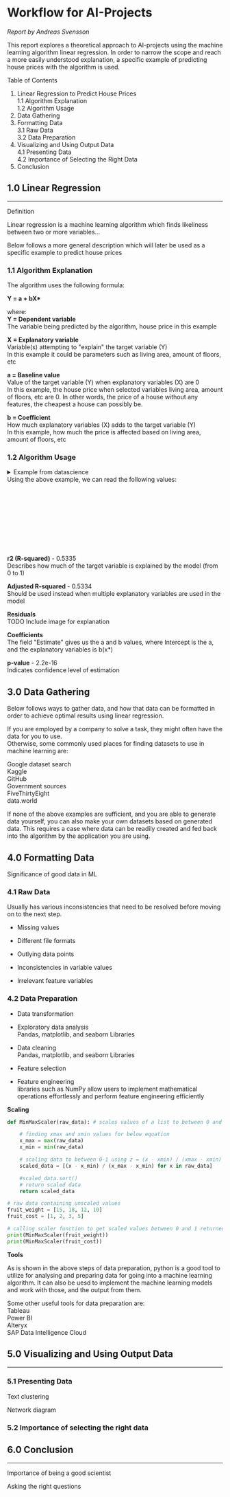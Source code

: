 # **Workflow for AI-Projects** 

*Report by Andreas Svensson*

This report explores a theoretical approach to AI-projects using the machine learning algorithm linear regression. In order to narrow the scope and reach a more easily understood explanation, a specific example of predicting house prices with the algorithm is used.

Table of Contents

1. Linear Regression to Predict House Prices  
    1.1  Algorithm Explanation  
    1.2  Algorithm Usage
2. Data Gathering 
3. Formatting Data  
    3.1 Raw Data  
    3.2 Data Preparation  
4. Visualizing and Using Output Data  
    4.1 Presenting Data  
    4.2 Importance of Selecting the Right Data  
5. Conclusion  

## **1.0 Linear Regression**
---
Definition 

Linear regression is a machine learning algorithm which finds likeliness between two or more variables... 

Below follows a more general description which will later be used as a specific example to predict house prices 

### **1.1 Algorithm Explanation** 
The algorithm uses the following formula:  

**Y = a + bX\***

where:  
**Y = Dependent variable**  
The variable being predicted by the algorithm, house price in this example  

**X = Explanatory variable**  
Variable(s) attempting to "explain" the target variable (Y)  
In this example it could be parameters such as living area, amount of floors, etc  

**a = Baseline value**  
Value of the target variable (Y) when explanatory variables (X) are 0  
In this example, the house price when selected variables living area, amount of floors, etc are 0. In other words, the price of a house without any features, the cheapest a house can possibly be.  

**b = Coefficient**  
How much explanatory variables (X) adds to the target variable (Y)  
In this example, how much the price is affected based on living area, amount of floors, etc


### **1.2 Algorithm Usage** 


<details>
  <summary>Example from datascience</summary>
  
```py
**IN**:
model3 = lm(price ~ sqft_living + floors + yr_built, data = data)
summary(model3)**OUT**:
Call:
lm(formula = price ~ sqft_living + floors + yr_built, data = data)Residuals:
     Min       1Q   Median       3Q      Max 
-1669759  -134816   -16331   102089  4092350Coefficients:
              Estimate Std. Error t value Pr(>|t|)    
(Intercept)  5.595e+06  1.304e+05   42.92   <2e-16 ***
sqft_living  2.948e+02  2.018e+00  146.10   <2e-16 ***
floors       7.517e+04  3.731e+03   20.15   <2e-16 ***
yr_built    -2.933e+03  6.767e+01  -43.35   <2e-16 ***
---
Signif. codes:  0 ‘***’ 0.001 ‘**’ 0.01 ‘*’ 0.05 ‘.’ 0.1 ‘ ’ 1Residual standard error: 250800 on 21609 degrees of freedom
Multiple R-squared:  0.5335, Adjusted R-squared:  0.5334 
F-statistic:  8237 on 3 and 21609 DF,  p-value: < 2.2e-16
```
</details>
Using the above example, we can read the following values: 
<br/><br/><br/><br/>
<br/><br/><br/><br/>

<br/><br/>
**r2 (R-squared)** - 0.5335  
Describes how much of the target variable is explained by the model (from 0 to 1) 

**Adjusted R-squared** - 0.5334  
Should be used instead when multiple explanatory variables are used in the model 

**Residuals**  
TODO Include image for explanation 

**Coefficients**  
The field "Estimate" gives us the a and b values, where Intercept is the a, and the explanatory variables is b(x*) 

**p-value** - 2.2e-16  
Indicates confidence level of estimation


## **3.0 Data Gathering** 

Below follows ways to gather data, and how that data can be formatted in order to achieve optimal results using linear regression. 

If you are employed by a company to solve a task, they might often have the data for you to use.  
Otherwise, some commonly used places for finding datasets to use in machine learning are: 

Google dataset search  
Kaggle  
GitHub  
Government sources  
FiveThirtyEight  
data.world  

If none of the above examples are sufficient, and you are able to generate data yourself, you can also make your own datasets based on generated data. This requires a case where data can be readily created and fed back into the algorithm by the application you are using.

## **4.0 Formatting Data**

Significance of good data in ML 

### 4.1 Raw Data 

Usually has various inconsistencies that need to be resolved before moving on to the next step.

- Missing values 

- Different file formats 

- Outlying data points 

- Inconsistencies in variable values 

- Irrelevant feature variables 

### 4.2 Data Preparation 

- Data transformation 

- Exploratory data analysis  
    Pandas, matplotlib, and seaborn Libraries  

- Data cleaning  
    Pandas, matplotlib, and seaborn Libraries  

- Feature selection  

- Feature engineering  
    libraries such as NumPy allow users to implement mathematical operations effortlessly and perform feature engineering efficiently  

**Scaling** 

```py
def MinMaxScaler(raw_data): # scales values of a list to between 0 and 1

    # finding xmax and xmin values for below equation
    x_max = max(raw_data)
    x_min = min(raw_data)

    # scaling data to between 0-1 using z = (x - xmin) / (xmax - xmin)
    scaled_data = [(x - x_min) / (x_max - x_min) for x in raw_data]

    #scaled_data.sort()
    # return scaled data
    return scaled_data

# raw data containing unscaled values
fruit_weight = [15, 18, 12, 10]
fruit_cost = [1, 2, 3, 5]

# calling scaler function to get scaled values between 0 and 1 returned
print(MinMaxScaler(fruit_weight))
print(MinMaxScaler(fruit_cost))
```

**Tools** 

As is shown in the above steps of data preparation, python is a good tool to utilize for analysing and preparing data for going into a machine learning algorithm. It can also be uesd to implement the machine learning models and work with those, and the output from them.  

Some other useful tools for data preparation are:  
Tableau  
Power BI  
Alteryx  
SAP Data Intelligence Cloud 

## **5.0 Visualizing and Using Output Data**
--- 

### 5.1 Presenting Data 

Text clustering 

Network diagram 

### 5.2 Importance of selecting the right data 

## **6.0 Conclusion**
--- 

Importance of being a good scientist 

Asking the right questions 